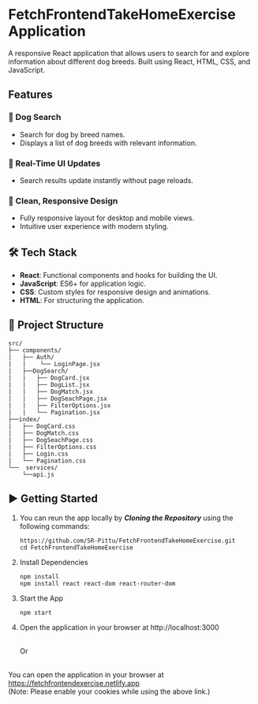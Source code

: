 #  FetchFrontendTakeHomeExercise Application

A responsive React application that allows users to search for and explore information about different dog breeds. Built using React, HTML, CSS, and JavaScript.

## Features

### 🔹 Dog Search
- Search for dog by breed names.
- Displays a list of dog breeds with relevant information.

### 🔹 Real-Time UI Updates
- Search results update instantly without page reloads.

### 🔹 Clean, Responsive Design
- Fully responsive layout for desktop and mobile views.
- Intuitive user experience with modern styling.

## 🛠️ Tech Stack

- **React**: Functional components and hooks for building the UI.
- **JavaScript**: ES6+ for application logic.
- **CSS**: Custom styles for responsive design and animations.
- **HTML**: For structuring the application.

## 📁 Project Structure
```
src/
├── components/
|   ├── Auth/
|   |    └── LoginPage.jsx
|   ├──DogSearch/
|   |   ├── DogCard.jsx
|   |   ├── DogList.jsx
|   |   ├── DogMatch.jsx
|   |   ├── DogSeachPage.jsx
|   |   ├── FilterOptions.jsx
|   |   └── Pagination.jsx    
├──index/
|   ├── DogCard.css
|   ├── DogMatch.css
|   ├── DogSeachPage.css
|   ├── FilterOptions.css
|   ├── Login.css
|   └── Pagination.css
└──  services/
    └──api.js
```

## ▶️ Getting Started

1. You can reun the app locally by ***Cloning the Repository*** using the following commands:
   ```
   https://github.com/SR-Pittu/FetchFrontendTakeHomeExercise.git
   cd FetchFrontendTakeHomeExercise
   ```

2. Install Dependencies
   ```
   npm install
   npm install react react-dom react-router-dom
   ```

3. Start the App
   ```
   npm start
   ```
4. Open the application in your browser at http://localhost:3000

   </br> Or </br></br>
   
You can open the application in your browser at https://fetchfrontendexercise.netlify.app
   </br>
   (Note: Please enable your cookies while using the above link.)
